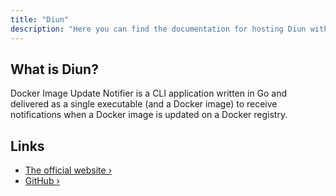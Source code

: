 ```yaml
---
title: "Diun"
description: "Here you can find the documentation for hosting Diun with Coolify."
---
```


<ZoomableImage src="/docs/images/services/diun-logo.webp" />


## What is Diun?
Docker Image Update Notifier is a CLI application written in Go and delivered as a single executable (and a Docker image) to receive notifications when a Docker image is updated on a Docker registry.


## Links

- [The official website ›](https://crazymax.dev/diun/?utm_source=coolify.io)
- [GitHub ›](https://github.com/crazy-max/diun?utm_source=coolify.io)